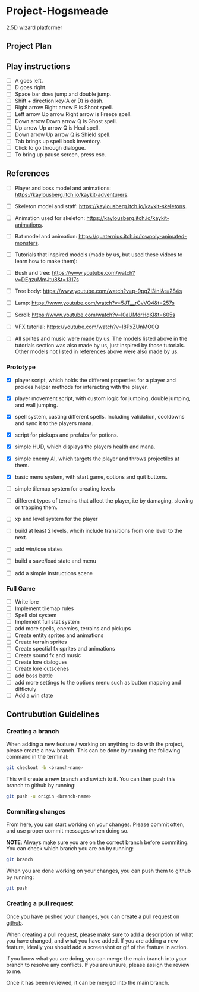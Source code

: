 # Project-Hogsmeade
2.5D wizard platformer

## Project Plan

## Play instructions 
- [ ] A goes left.
- [ ] D goes right.
- [ ] Space bar does jump and double jump.
- [ ] Shift + direction key(A or D) is dash.
- [ ] Right arrow Right arrow E is Shoot spell.
- [ ] Left arrow Up arrow Right arrow is Freeze spell.
- [ ] Down arrow Down arrow Q is Ghost spell.
- [ ] Up arrow Up arrow Q is Heal spell.
- [ ] Down arrow Up arrow Q is Shield spell.
- [ ] Tab brings up spell book inventory.
- [ ] Click to go through dialogue.
- [ ] To bring up pause screen, press esc.

## References
- [ ] Player and boss model and animations: https://kaylousberg.itch.io/kaykit-adventurers.
- [ ] Skeleton model and staff: https://kaylousberg.itch.io/kaykit-skeletons.
- [ ] Animation used for skeleton: https://kaylousberg.itch.io/kaykit-animations.
- [ ] Bat model and animation: https://quaternius.itch.io/lowpoly-animated-monsters.
- [ ] Tutorials that inspired models (made by us, but used these videos to learn how to make them):
- [ ]	Bush and tree: https://www.youtube.com/watch?v=DEgzuMmJtu8&t=1317s
- [ ]	Tree body: https://www.youtube.com/watch?v=p-9pgZI3inI&t=284s
- [ ]	Lamp: https://www.youtube.com/watch?v=5JT__rCvVQ4&t=257s
- [ ]	Scroll: https://www.youtube.com/watch?v=I0aUMdrHqKI&t=605s
- [ ]	VFX tutorial: https://youtube.com/watch?v=l8PxZUnMO0Q
- [ ]   All sprites and music were made by us. The models listed above in the tutorials section was also made by us, just inspired by those tutorials. Other models not listed in references above were also made by us.


### Prototype



- [x] player script, which holds the different properties for a player and proides helper methods for interacting with the player.
- [x] player movement script, with custom logic for jumping, double jumping, and wall jumping.
- [x] spell system, casting different spells. Including validation, cooldowns and sync it to the players mana.
- [x] script for pickups and prefabs for potions.
- [x] simple HUD, which displays the players health and mana.
- [x] simple enemy AI, which targets the player and throws projectiles at them.
- [x] basic menu system, with start game, options and quit buttons.
- [ ] simple tilemap system for creating levels 
- [ ] different types of terrains that affect the player, i.e by damaging, slowing or trapping them.
- [ ] xp and level system for the player 
- [ ] build at least 2 levels, whcih include transitions from one level to the next.
- [ ] add win/lose states
- [ ] build a save/load state and menu
- [ ] add a simple instructions scene


### Full Game

- [ ] Write lore
- [ ] Implement tilemap rules
- [ ] Spell slot system
- [ ] Implement full stat system
- [ ] add more spells, enemies, terrains and pickups
- [ ] Create entity sprites and animations
- [ ] Create terrain sprites
- [ ] Create spectial fx sprites and animations
- [ ] Create sound fx and music
- [ ] Create lore dialogues
- [ ] Create lore cutscenes
- [ ] add boss battle
- [ ] add more settings to the options menu such as button mapping and diffictuly
- [ ] Add a win state
 
## Contrubution Guidelines


### Creating a branch

When adding a new feature / working on anything to do with the project, please create a new branch. This can be done by running the following command in the terminal:

```sh
git checkout -b <branch-name>
```

This will create a new branch and switch to it. You can then push this branch to github by running:

```sh
git push -u origin <branch-name>
```

### Commiting changes

From here, you can start working on your changes. Please commit often, and use proper commit messages when doing so.

**NOTE**: Always make sure you are on the correct branch before commiting. You can check which branch you are on by running:

```sh
git branch
```

When you are done working on your changes, you can push them to github by running:

```sh
git push
```

### Creating a pull request

Once you have pushed your changes, you can create a pull request on [github](https://github.com).

When creating a pull request, please make sure to add a description of what you have changed, and what you have added. If you are adding a new feature, ideally you should add a screenshot or gif of the feature in action.

if you know what you are doing, you can merge the main branch into your branch to resolve any conflicts. If you are unsure, please assign the review to me. 

Once it has been reviewed, it can be merged into the main branch.



